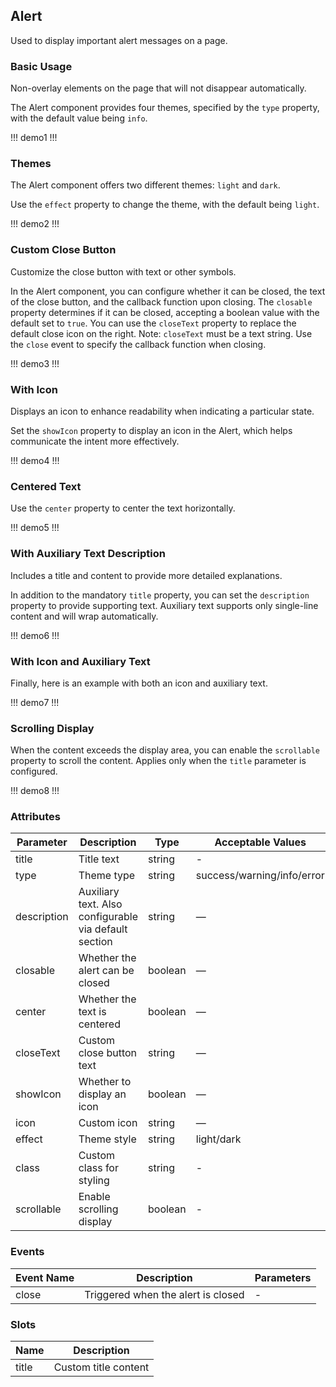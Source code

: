 ## Alert

Used to display important alert messages on a page.

### Basic Usage 

Non-overlay elements on the page that will not disappear automatically.

The Alert component provides four themes, specified by the `type` property, with the default value being `info`.

!!! demo1 !!!

### Themes

The Alert component offers two different themes: `light` and `dark`.

Use the `effect` property to change the theme, with the default being `light`.

!!! demo2 !!!

### Custom Close Button

Customize the close button with text or other symbols.

In the Alert component, you can configure whether it can be closed, the text of the close button, and the callback function upon closing. The `closable` property determines if it can be closed, accepting a boolean value with the default set to `true`. You can use the `closeText` property to replace the default close icon on the right. Note: `closeText` must be a text string. Use the `close` event to specify the callback function when closing.

!!! demo3 !!!

### With Icon

Displays an icon to enhance readability when indicating a particular state.

Set the `showIcon` property to display an icon in the Alert, which helps communicate the intent more effectively.

!!! demo4 !!!

### Centered Text

Use the `center` property to center the text horizontally.

!!! demo5 !!!

### With Auxiliary Text Description

Includes a title and content to provide more detailed explanations.

In addition to the mandatory `title` property, you can set the `description` property to provide supporting text. Auxiliary text supports only single-line content and will wrap automatically.

!!! demo6 !!!

### With Icon and Auxiliary Text 

Finally, here is an example with both an icon and auxiliary text.

!!! demo7 !!!

### Scrolling Display 

When the content exceeds the display area, you can enable the `scrollable` property to scroll the content. Applies only when the `title` parameter is configured.

!!! demo8 !!!

### Attributes

| Parameter     | Description                                   | Type     | Acceptable Values               | Default |
| ------------- | --------------------------------------------- | -------- | ------------------------------- | ------- |
| title         | Title text                                    | string   | -                               | —       |
| type          | Theme type                                    | string   | success/warning/info/error      | info    |
| description   | Auxiliary text. Also configurable via default section | string   | —                               | -       |
| closable      | Whether the alert can be closed               | boolean  | —                               | true    |
| center        | Whether the text is centered                  | boolean  | —                               | false   |
| closeText     | Custom close button text                      | string   | —                               | -       |
| showIcon      | Whether to display an icon                    | boolean  | —                               | false   |
| icon          | Custom icon                                   | string   | —                               | -       |
| effect        | Theme style                                   | string   | light/dark                      | light   |
| class         | Custom class for styling                      | string   | -                               | -       |
| scrollable    | Enable scrolling display                      | boolean  | -                               | -       |

### Events

| Event Name | Description                            | Parameters |
| ---------- | -------------------------------------- | ---------- |
| close      | Triggered when the alert is closed     | -          |

### Slots

| Name      | Description                |
| --------- | -------------------------- |
| title     | Custom title content       |